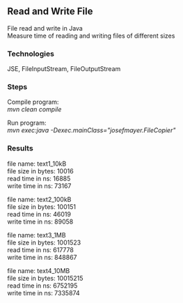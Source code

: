 ## Read and Write File 
File read and write in Java <br />
Measure time of reading and writing files of different sizes <br />



### Technologies
JSE, FileInputStream, FileOutputStream


### Steps
Compile program: <br />
*mvn clean compile* <br />

Run program: <br />
*mvn exec:java -Dexec.mainClass="josefmayer.FileCopier"* <br />


### Results
file name: text1_10kB  <br />
file size in bytes: 10016  <br />
read  time in ns: 16885  <br />
write time in ns: 73167  <br />

file name: text2_100kB  <br />
file size in bytes: 100151  <br />
read  time in ns: 46019  <br />
write time in ns: 89058  <br />

file name: text3_1MB  <br />
file size in bytes: 1001523 <br />
read  time in ns: 617778 <br />
write time in ns: 848867 <br />

file name: text4_10MB <br />
file size in bytes: 10015215 <br />
read  time in ns: 6752195 <br />
write time in ns: 7335874 <br />
